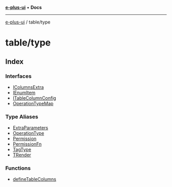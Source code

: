 [**e-plus-ui**](../../README.md) • **Docs**

***

[e-plus-ui](../../modules.md) / table/type

# table/type

## Index

### Interfaces

- [IColumnsExtra](interfaces/IColumnsExtra.md)
- [IEnumItem](interfaces/IEnumItem.md)
- [ITableColumnConfig](interfaces/ITableColumnConfig.md)
- [OperationTypeMap](interfaces/OperationTypeMap.md)

### Type Aliases

- [ExtraParameters](type-aliases/ExtraParameters.md)
- [OperationType](type-aliases/OperationType.md)
- [Permission](type-aliases/Permission.md)
- [PermissionFn](type-aliases/PermissionFn.md)
- [TagType](type-aliases/TagType.md)
- [TRender](type-aliases/TRender.md)

### Functions

- [defineTableColumns](functions/defineTableColumns.md)
